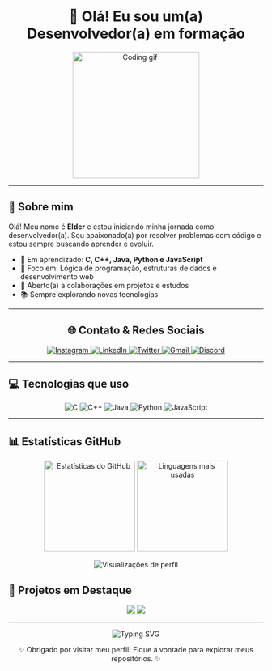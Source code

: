 <!-- Banner principal -->
<h1 align="center">👋 Olá! Eu sou um(a) Desenvolvedor(a) em formação</h1>
<p align="center">
  <img src="https://media.giphy.com/media/qgQUggAC3Pfv687qPC/giphy.gif" width="250" alt="Coding gif">
</p>

---

<!-- Sobre mim -->
## 🧠 Sobre mim

Olá! Meu nome é **Elder** e estou iniciando minha jornada como desenvolvedor(a). Sou apaixonado(a) por resolver problemas com código e estou sempre buscando aprender e evoluir.

- 🚀 Em aprendizado: **C, C++, Java, Python e JavaScript**
- 🎯 Foco em: Lógica de programação, estruturas de dados e desenvolvimento web
- 🤝 Aberto(a) a colaborações em projetos e estudos
- 📚 Sempre explorando novas tecnologias

---

<!-- Redes sociais centralizadas -->
<h2 align="center">🌐 Contato & Redes Sociais</h2>

<p align="center">
  <a href="https://www.instagram.com/doutorwho123" target="_blank">
    <img src="https://img.shields.io/badge/Instagram-%23E4405F.svg?&style=for-the-badge&logo=instagram&logoColor=white" alt="Instagram"/>
  </a>
  <a href="https://www.linkedin.com/in/aaa" target="_blank">
    <img src="https://img.shields.io/badge/LinkedIn-%230077B5.svg?&style=for-the-badge&logo=linkedin&logoColor=white" alt="LinkedIn"/>
  </a>
  <a href="https://twitter.com/redle_doutor" target="_blank">
    <img src="https://img.shields.io/badge/Twitter-%231DA1F2.svg?&style=for-the-badge&logo=twitter&logoColor=white" alt="Twitter"/>
  </a>
  <a href="mailto:aaa@gmail.com">
    <img src="https://img.shields.io/badge/Gmail-D14836?style=for-the-badge&logo=gmail&logoColor=white" alt="Gmail"/>
  </a>
  <a href="https://discord.com/channels/@doutorwho" target="_blank">
    <img src="https://img.shields.io/badge/Discord-7289DA?style=for-the-badge&logo=discord&logoColor=white" alt="Discord"/>
  </a>
</p>

---

<!-- Tecnologias que usa -->
## 💻 Tecnologias que uso

<p align="center">
  <img src="https://img.shields.io/badge/C-00599C?style=for-the-badge&logo=c&logoColor=white" alt="C">
  <img src="https://img.shields.io/badge/C++-00599C?style=for-the-badge&logo=c%2B%2B&logoColor=white" alt="C++">
  <img src="https://img.shields.io/badge/Java-ED8B00?style=for-the-badge&logo=java&logoColor=white" alt="Java">
  <img src="https://img.shields.io/badge/Python-3776AB?style=for-the-badge&logo=python&logoColor=white" alt="Python">
  <img src="https://img.shields.io/badge/JavaScript-F7DF1E?style=for-the-badge&logo=javascript&logoColor=black" alt="JavaScript">
</p>

---

<!-- Estatísticas GitHub -->
## 📊 Estatísticas GitHub

<p align="center">
  <img height="180em" src="https://github-readme-stats.vercel.app/api?username=doutorwho&show_icons=true&theme=tokyonight&include_all_commits=true&count_private=true&locale=pt-br" alt="Estatísticas do GitHub"/>
  <img height="180em" src="https://github-readme-stats.vercel.app/api/top-langs/?username=doutorwho&layout=compact&langs_count=7&theme=tokyonight&locale=pt-br" alt="Linguagens mais usadas"/>
</p>

<!-- Visualizações de perfil -->
<p align="center">
  <img src="https://komarev.com/ghpvc/?username=doutorwho&color=blue" alt="Visualizações de perfil"/>
</p>



<!-- Projetos em destaque -->
## 🚀 Projetos em Destaque

<p align="center">
  <a href="https://github.com/SEU_USUARIO/projeto1" target="_blank">
    <img src="https://github-readme-stats.vercel.app/api/pin/?username=doutorwho&repo=carropipa&theme=tokyonight" />
  </a>
  <a href="https://github.com/SEU_USUARIO/projeto2" target="_blank">
    <img src="https://github-readme-stats.vercel.app/api/pin/?username=doutorwho&repo=projeto2&theme=tokyonight" />
  </a>
</p>

---


<!-- Footer -->
<p align="center">
  <img src="https://readme-typing-svg.demolab.com/?lines=Estudando+programação+todos+os+dias!;Desenvolvendo+projetos+legais+em+C,+Java,+e+mais!;Compartilhando+minha+evolução+no+GitHub!" alt="Typing SVG">
</p>

<p align="center">
  ✨ Obrigado por visitar meu perfil! Fique à vontade para explorar meus repositórios. ✨
</p>
